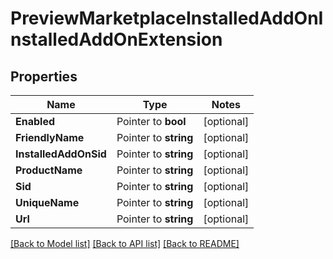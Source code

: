 # PreviewMarketplaceInstalledAddOnInstalledAddOnExtension

## Properties
Name | Type | Notes
------------ | ------------- | -------------
**Enabled** | Pointer to **bool** | [optional] 
**FriendlyName** | Pointer to **string** | [optional] 
**InstalledAddOnSid** | Pointer to **string** | [optional] 
**ProductName** | Pointer to **string** | [optional] 
**Sid** | Pointer to **string** | [optional] 
**UniqueName** | Pointer to **string** | [optional] 
**Url** | Pointer to **string** | [optional] 

[[Back to Model list]](../README.md#documentation-for-models) [[Back to API list]](../README.md#documentation-for-api-endpoints) [[Back to README]](../README.md)


